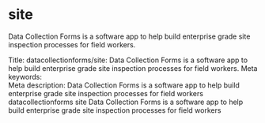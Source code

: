 # site
Data Collection Forms is a software app to help build enterprise grade site inspection processes for field workers.

Title:	datacollectionforms/site: Data Collection Forms is a software app to help build enterprise grade site inspection processes for field workers.
Meta keywords:	
Meta description:	Data Collection Forms is a software app to help build enterprise grade site inspection processes for field workers datacollectionforms site Data Collection Forms is a software app to help build enterprise grade site inspection processes for field workers
